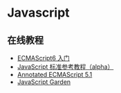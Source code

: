 # Javascript

## 在线教程

* [ECMAScript6 入门](http://es6.ruanyifeng.com/)
* [JavaScript 标准参考教程（alpha）](http://javascript.ruanyifeng.com/)
* [Annotated ECMAScript 5.1](http://es5.github.io/)
* [JavaScript Garden](http://bonsaiden.github.io/JavaScript-Garden/zh/)
